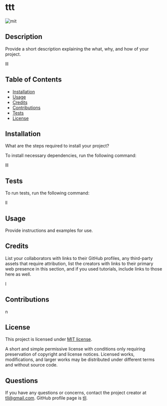 # ttt

  ![mit](https://img.shields.io/badge/license-MIT-brightgreen)

  ## Description

  Provide a short description explaining the what, why, and how of your project. 

  lll

  ## Table of Contents 

  - [Installation](#installation)
  - [Usage](#usage)
  - [Credits](#credits)
  - [Contributions](#contributions)
  - [Tests](#tests)
  - [License](#license)
  
  ## Installation
  What are the steps required to install your project? 
  
  To install necessary dependencies, run the following command:

  lll
  
  ## Tests
  To run tests, run the following command:

  ll
  
  ## Usage
  Provide instructions and examples for use. 
   
  

  ## Credits
  List your collaborators with links to their GitHub profiles, any third-party assets that require attribution, list the creators with links to their primary web presence in this section, and if you used tutorials, include links to those here as well.

  l

  ## Contributions

  n

  ## License

  This project is licensed under [MIT license](https://opensource.org/licenses/MIT).

   A short and simple permissive license with conditions only requiring preservation of copyright and license notices. Licensed works, modifications, and larger works may be distributed under different terms and without source code. 


  ## Questions

  If you have any questions or concerns, contact the project creator at tll@gmail.com.
  GitHub profile page is [tll](https://github.com/tlillysib).

